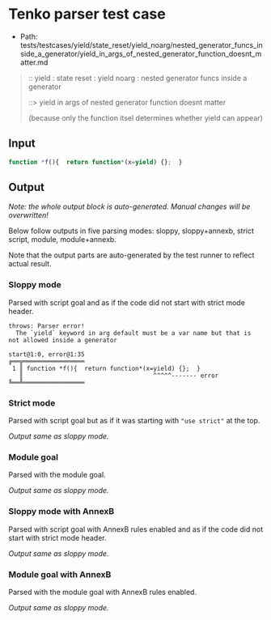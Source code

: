 # Tenko parser test case

- Path: tests/testcases/yield/state_reset/yield_noarg/nested_generator_funcs_inside_a_generator/yield_in_args_of_nested_generator_function_doesnt_matter.md

> :: yield : state reset : yield noarg : nested generator funcs inside a generator
>
> ::> yield in args of nested generator function doesnt matter
>
> (because only the function itsel determines whether yield can appear)

## Input


`````js
function *f(){  return function*(x=yield) {};  }
`````

## Output

_Note: the whole output block is auto-generated. Manual changes will be overwritten!_

Below follow outputs in five parsing modes: sloppy, sloppy+annexb, strict script, module, module+annexb.

Note that the output parts are auto-generated by the test runner to reflect actual result.

### Sloppy mode

Parsed with script goal and as if the code did not start with strict mode header.

`````
throws: Parser error!
  The `yield` keyword in arg default must be a var name but that is not allowed inside a generator

start@1:0, error@1:35
╔══╦═════════════════
 1 ║ function *f(){  return function*(x=yield) {};  }
   ║                                    ^^^^^------- error
╚══╩═════════════════

`````

### Strict mode

Parsed with script goal but as if it was starting with `"use strict"` at the top.

_Output same as sloppy mode._

### Module goal

Parsed with the module goal.

_Output same as sloppy mode._

### Sloppy mode with AnnexB

Parsed with script goal with AnnexB rules enabled and as if the code did not start with strict mode header.

_Output same as sloppy mode._

### Module goal with AnnexB

Parsed with the module goal with AnnexB rules enabled.

_Output same as sloppy mode._
